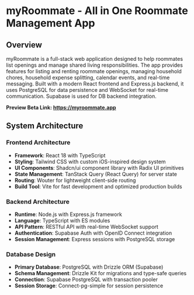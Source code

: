 # myRoommate - All in One Roommate Management App

## Overview

myRoommate is a full-stack web application designed to help roommates list openings and manage shared living responsibilities. The app provides features for listing and renting roommate openings, managing household chores, household expense splitting, calendar events, and real-time messaging. Built with a modern React frontend and Express.js backend, it uses PostgreSQL for data persistence and WebSocket for real-time communication. Supabase is used for DB backend integration.

**Preview Beta Link: https://myroommate.app**

## System Architecture

### Frontend Architecture
- **Framework**: React 18 with TypeScript
- **Styling**: Tailwind CSS with custom iOS-inspired design system
- **UI Components**: Shadcn/ui component library with Radix UI primitives
- **State Management**: TanStack Query (React Query) for server state
- **Routing**: Wouter for lightweight client-side routing
- **Build Tool**: Vite for fast development and optimized production builds

### Backend Architecture
- **Runtime**: Node.js with Express.js framework
- **Language**: TypeScript with ES modules
- **API Pattern**: RESTful API with real-time WebSocket support
- **Authentication**: Supabase Auth with OpenID Connect integration
- **Session Management**: Express sessions with PostgreSQL storage

### Database Design
- **Primary Database**: PostgreSQL with Drizzle ORM (Supabase)
- **Schema Management**: Drizzle Kit for migrations and type-safe queries
- **Connection**: Supabase PostgreSQL with transaction pooler
- **Session Storage**: Connect-pg-simple for session persistence
